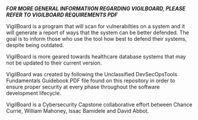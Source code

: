 ***FOR MORE GENERAL INFORMATIION REGARDING VIGILBOARD, PLEASE REFER TO VIGILBOARD REQUIREMENTS PDF***

VigilBoard is a program that will scan for vulnerabilties on a system and it will generate a report of ways that the system can be better defended. The goal is to inform those who use the tool how best to defend their systems, despite being outdated.

VigilBoard is more geared towards healthcare database systems that may not be updated to their current version.

VigilBoard was created by following the Unclassified DevSecOpsTools Fundamentals Guidebook PDF file found on this repository in order to ensure proper security at every phase throughout the software development lifecycle.

VigilBoard is a Cybersecurity Capstone collaborative effort between Chance Currie, William Mahoney, Issac Bamidele and David Abbot.
